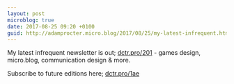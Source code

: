```yaml
---
layout: post
microblog: true
date: 2017-08-25 09:20 +0100
guid: http://adamprocter.micro.blog/2017/08/25/my-latest-infrequent.html
---
```

My latest infrequent newsletter is out;
[dctr.pro/201](http://dctr.pro/201) - games design, micro.blog, communication design & more.

Subscribe to future editions here;
[dctr.pro/1ae](http://dctr.pro/1ae)
